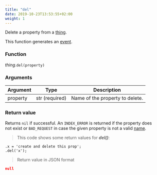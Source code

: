 ```yaml
---
title: "del"
date: 2019-10-23T13:53:55+02:00
weight: 1
---
```


Delete a property from a [thing](..).

This function generates an [event](../../../events).

### Function

*thing*.`del(property)`

### Arguments

Argument | Type | Description
-------- | ---- | -----------
property | str (required) | Name of the property to delete.

### Return value

Returns `nil` if successful. An `INDEX_ERROR` is returned
if the property does not exist or `BAD_REQUEST` in case the given property is
not a valid [name](../../../names).

> This code shows some return values for ***del()***:

```thingsdb,json_response
.x = 'create and delete this prop';
.del('x');
```

> Return value in JSON format

```json
null
```
